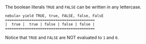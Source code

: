 The boolean literals `TRUE` and `FALSE` can be written in any lettercase.
```
nebula> yield TRUE, true, FALSE, false, FalsE
=========================================
|  true |  true | false | false | false |  
=========================================
```

Notice that `TRUE` and `FALSE` are NOT evaluated to `1` and `0`.
